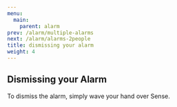 ```yaml
---
menu:
  main:
    parent: alarm
prev: /alarm/multiple-alarms
next: /alarm/alarms-2people
title: dismissing your alarm
weight: 4
---
```


## Dismissing your Alarm


To dismiss the alarm, simply wave your hand over Sense.
